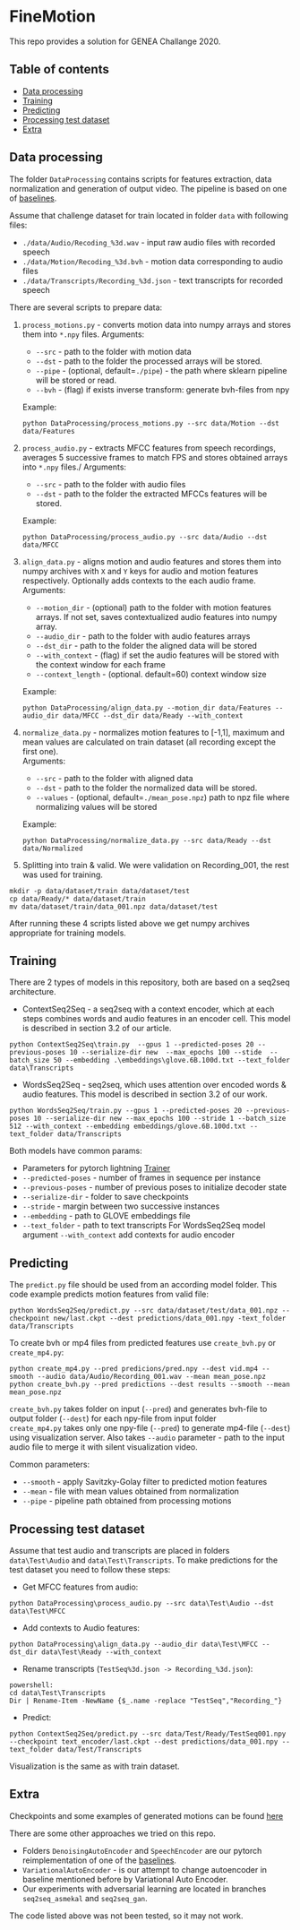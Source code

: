 # FineMotion
This repo provides a solution for GENEA Challange 2020.
## Table of contents
- [Data processing](#Data-processing) 
- [Training](#Training)
- [Predicting](#Predicting)
- [Processing test dataset](#Processing-test-dataset)
- [Extra](#Extra)
## Data processing
The folder `DataProcessing` contains scripts for features extraction, data normalization and generation of output video.
The pipeline is based on one of [baselines](https://github.com/GestureGeneration/Speech_driven_gesture_generation_with_autoencoder/blob/GENEA_2020/data_processing/).

Assume that challenge dataset for train located in folder `data` with following files:
 - `./data/Audio/Recoding_%3d.wav` - input raw audio files with recorded speech
 - `./data/Motion/Recoding_%3d.bvh` - motion data corresponding to audio files
 - `./data/Transcripts/Recording_%3d.json` - text transcripts for recorded speech
 
There are several scripts to prepare data:
1. `process_motions.py` - converts motion data into numpy arrays and stores them into `*.npy` files. 
    Arguments:
    - `--src` - path to the folder with motion data
    - `--dst` - path to the folder the processed arrays will be stored.
    - `--pipe` - (optional, default=`./pipe`) - the path where sklearn pipeline will be stored or read.
    - `--bvh` - (flag) if exists inverse transform: generate bvh-files from npy
    
    Example:
    ```
    python DataProcessing/process_motions.py --src data/Motion --dst data/Features
    ```
   
2. `process_audio.py` - extracts MFCC features from speech recordings, averages 5 successive frames to match FPS
  and stores obtained arrays into `*.npy` files./
  Arguments:
    - `--src` - path to the folder with audio files
    - `--dst` - path to the folder the extracted MFCCs features will be stored.
    
    Example:
    ```
    python DataProcessing/process_audio.py --src data/Audio --dst data/MFCC
    ```
        
3. `align_data.py` - aligns motion and audio features and stores them into numpy archives with `X` and `Y` keys for 
audio and motion features respectively. Optionally adds contexts to the each audio frame.
    Arguments:
    - `--motion_dir` - (optional) path to the folder with motion features arrays.
    If not set, saves contextualized audio features into numpy array.
    - `--audio_dir` - path to the folder with audio features arrays
    - `--dst_dir` - path to the folder the aligned data will be stored
    - `--with_context` - (flag) if set the audio features will be stored with the context window for each frame
    - `--context_length` - (optional. default=60) context window size
    
    Example:
    ```
    python DataProcessing/align_data.py --motion_dir data/Features --audio_dir data/MFCC --dst_dir data/Ready --with_context
    ```
4. `normalize_data.py` - normalizes motion features to [-1,1], maximum and mean values are calculated on train dataset 
(all recording except the first one).\
    Arguments:
    - `--src` - path to the folder with aligned data
    - `--dst` - path to the folder the normalized data will be stored.
    - `--values` - (optional, default=`./mean_pose.npz`) path to npz file where normalizing values will be stored
    
    Example:
    ```
    python DataProcessing/normalize_data.py --src data/Ready --dst data/Normalized
    ```

5. Splitting into train & valid. We were validation on Recording_001, the rest was used for training.

```
mkdir -p data/dataset/train data/dataset/test
cp data/Ready/* data/dataset/train
mv data/dataset/train/data_001.npz data/dataset/test
```


After running these 4 scripts listed above we get numpy archives appropriate for training models.

## Training
There are 2 types of models in this repository, both are based on a seq2seq architecture.
* ContextSeq2Seq - a seq2seq with a context encoder, which at each steps combines words and audio features in an encoder cell. This model is described in section 3.2 of our article.
```
python ContextSeq2Seq\train.py  --gpus 1 --predicted-poses 20 --previous-poses 10 --serialize-dir new  --max_epochs 100 --stide  --batch_size 50 --embedding .\embeddings\glove.6B.100d.txt --text_folder data\Transcripts 
```
* WordsSeq2Seq - seq2seq, which uses attention over encoded words & audio features. This model is described in section 3.2 of our work.

```
python WordsSeq2Seq/train.py --gpus 1 --predicted-poses 20 --previous-poses 10 --serialize-dir new --max_epochs 100 --stride 1 --batch_size 512 --with_context --embedding embeddings/glove.6B.100d.txt --text_folder data/Transcripts
```

Both models have common params:
- Parameters for pytorch lightning [Trainer](https://pytorch-lightning.readthedocs.io/en/latest/trainer.html#)
- `--predicted-poses` - number of frames in sequence per instance
- `--previous-poses` - number of previous poses to initialize decoder state
- `--serialize-dir` - folder to save checkpoints
- `--stride` - margin between two successive instances
- `--embedding` - path to GLOVE embeddings file
- `--text_folder` - path to text transcripts
For WordsSeq2Seq model argument `--with_context` add contexts for audio encoder

## Predicting

The `predict.py` file should be used from an according model folder. This code example predicts motion features 
from valid file:
```
python WordsSeq2Seq/predict.py --src data/dataset/test/data_001.npz --checkpoint new/last.ckpt --dest predictions/data_001.npy -text_folder data/Transcripts
```

To create bvh or mp4 files from predicted features use `create_bvh.py` or `create_mp4.py`:
```
python create_mp4.py --pred predicions/pred.npy --dest vid.mp4 --smooth --audio data/Audio/Recording_001.wav --mean mean_pose.npz
python create_bvh.py --pred predictions --dest results --smooth --mean mean_pose.npz
```

`create_bvh.py` takes folder on input (`--pred`) and generates bvh-file to output folder (`--dest`) for each npy-file from input folder\
`create_mp4.py` takes only one npy-file (`--pred`) to generate mp4-file (`--dest`) using visualization server. 
Also takes `--audio` parameter - path to the input audio file to merge it with silent visualization video.

Common parameters:
- `--smooth` - apply Savitzky-Golay filter to predicted motion features
- `--mean` - file with mean values obtained from normalization
- `--pipe` - pipeline path obtained from processing motions

## Processing test dataset
Assume that test audio and transcripts are placed in folders `data\Test\Audio` and `data\Test\Transcripts`. To make predictions for the test dataset you need to follow these steps:
- Get MFCC features from audio:
```
python DataProcessing\process_audio.py --src data\Test\Audio --dst data\Test\MFCC
```
- Add contexts to Audio features:
```
python DataProcessing\align_data.py --audio_dir data\Test\MFCC --dst_dir data\Test\Ready --with_context
```
- Rename transcripts (`TestSeq%3d.json -> Recording_%3d.json`): 
```shell script
powershell:
cd data\Test\Transcripts
Dir | Rename-Item -NewName {$_.name -replace "TestSeq","Recording_"}
```
- Predict:
```shell script
python ContextSeq2Seq/predict.py --src data/Test/Ready/TestSeq001.npy --checkpoint text_encoder/last.ckpt --dest predictions/data_001.npy --text_folder data/Test/Transcripts
```
Visualization is the same as with train dataset.

## Extra
Checkpoints and some examples of generated motions can be found
 [here](https://drive.google.com/drive/folders/17a2guNld9YBLzy3477nn7UECBOpwmLAN?usp=sharing)
 
There are some other approaches we tried on this repo.
 - Folders `DenoisingAutoEncoder` and `SpeechEncoder` are our 
pytorch reimplementation of one of the 
[baselines](https://github.com/GestureGeneration/Speech_driven_gesture_generation_with_autoencoder/tree/GENEA_2020). 
 - `VariationalAutoEncoder` - is our attempt to change autoencoder in baseline mentioned before by Variational Auto Encoder.
- Our experiments with adversarial learning are located in branches `seq2seq_asmekal` and `seq2seq_gan`.
 
The code listed above was not been tested, so it may not work.

